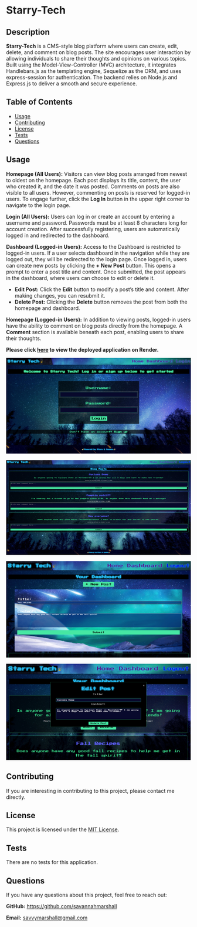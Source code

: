 # Starry-Tech

## Description

**Starry-Tech** is a CMS-style blog platform where users can create, edit, delete, and comment on blog posts. The site encourages user interaction by allowing individuals to share their thoughts and opinions on various topics. Built using the Model-View-Controller (MVC) architecture, it integrates Handlebars.js as the templating engine, Sequelize as the ORM, and uses express-session for authentication. The backend relies on Node.js and Express.js to deliver a smooth and secure experience.

## Table of Contents
  
- [Usage](#usage)
- [Contributing](#contributing)
- [License](#license)
- [Tests](#tests)
- [Questions](#questions)


## Usage

**Homepage (All Users):** Visitors can view blog posts arranged from newest to oldest on the homepage. Each post displays its title, content, the user who created it, and the date it was posted. Comments on posts are also visible to all users. However, commenting on posts is reserved for logged-in users. To engage further, click the **Log In** button in the upper right corner to navigate to the login page.

**Login (All Users):** Users can log in or create an account by entering a username and password. Passwords must be at least 8 characters long for account creation. After successfully registering, users are automatically logged in and redirected to the dashboard.

**Dashboard (Logged-in Users):** Access to the Dashboard is restricted to logged-in users. If a user selects dashboard in the navigation while they are logged out, they will be redirected to the login page. Once logged in, users can create new posts by clicking the **+ New Post** button. This opens a prompt to enter a post title and content. Once submitted, the post appears in the dashboard, where users can choose to edit or delete it.

* **Edit Post:** Click the **Edit** button to modify a post’s title and content. After making changes, you can resubmit it.
* **Delete Post:** Clicking the **Delete** button removes the post from both the homepage and dashboard.

**Homepage (Logged-in Users):** In addition to viewing posts, logged-in users have the ability to comment on blog posts directly from the homepage. A **Comment** section is available beneath each post, enabling users to share their thoughts.

**Please click [here](https://starry-tech.onrender.com/) to view the deployed application on Render.**


![screenshot of login](https://github.com/savannahmarshall/Starry-Tech/blob/main/public/images/screenshots/login.png)

![screenshot of home](https://github.com/savannahmarshall/Starry-Tech/blob/main/public/images/screenshots/blog-posts.png)

![screenshot of new post screen](https://github.com/savannahmarshall/Starry-Tech/blob/main/public/images/screenshots/new-post.png)

![screenshot of edit post screen](https://github.com/savannahmarshall/Starry-Tech/blob/main/public/images/screenshots/edit-post.png)



## Contributing
If you are interesting in contributing to this project, please contact me directly. 

## License
This project is licensed under the [MIT License](https://opensource.org/license/MIT).

## Tests
There are no tests for this application.

## Questions
If you have any questions about this project, feel free to reach out:

**GitHub:** https://github.com/savannahmarshall  

**Email:** savvymarshall@gmail.com
